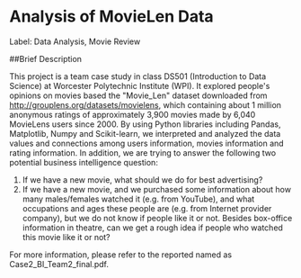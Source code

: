 # Analysis of MovieLen Data
Label: Data Analysis, Movie Review

##Brief Description

This project is a team case study in class DS501 (Introduction to Data Science) at Worcester Polytechnic Institute (WPI). It explored people's opinions on movies based the "Movie_Len" dataset downloaded from http://grouplens.org/datasets/movielens, which containing about 1 million anonymous ratings of approximately 3,900 movies made by 6,040 MovieLens users since 2000. By using Python libraries including Pandas, Matplotlib, Numpy and Scikit-learn, we interpreted and analyzed the data values and connections among users information, movies information and rating information. In addition, we are trying to answer the following two potential business intelligence question:
1. If we have a new movie, what should we do for best advertising?
2. If we have a new movie, and we purchased some information about how many males/females watched it (e.g. from YouTube), and what occupations and ages these people are (e.g. from Internet provider company), but we do not know if people like it or not. Besides box-office information in theatre, can we get a rough idea if people who watched this movie like it or not?

For more information, please refer to the reported named as Case2_BI_Team2_final.pdf.
